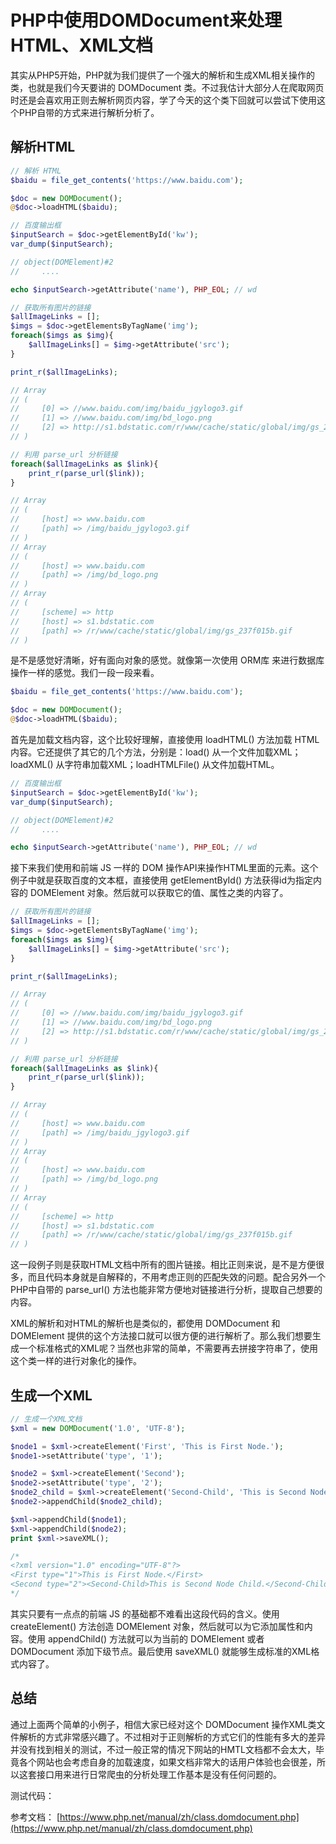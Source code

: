 # PHP中使用DOMDocument来处理HTML、XML文档

其实从PHP5开始，PHP就为我们提供了一个强大的解析和生成XML相关操作的类，也就是我们今天要讲的 DOMDocument 类。不过我估计大部分人在爬取网页时还是会喜欢用正则去解析网页内容，学了今天的这个类下回就可以尝试下使用这个PHP自带的方式来进行解析分析了。

## 解析HTML

```php
// 解析 HTML
$baidu = file_get_contents('https://www.baidu.com');

$doc = new DOMDocument();
@$doc->loadHTML($baidu);

// 百度输出框
$inputSearch = $doc->getElementById('kw');
var_dump($inputSearch);

// object(DOMElement)#2 
//     ....

echo $inputSearch->getAttribute('name'), PHP_EOL; // wd

// 获取所有图片的链接
$allImageLinks = [];
$imgs = $doc->getElementsByTagName('img');
foreach($imgs as $img){
    $allImageLinks[] = $img->getAttribute('src');
}

print_r($allImageLinks);

// Array
// (
//     [0] => //www.baidu.com/img/baidu_jgylogo3.gif
//     [1] => //www.baidu.com/img/bd_logo.png
//     [2] => http://s1.bdstatic.com/r/www/cache/static/global/img/gs_237f015b.gif
// )

// 利用 parse_url 分析链接
foreach($allImageLinks as $link){
    print_r(parse_url($link));
}

// Array
// (
//     [host] => www.baidu.com
//     [path] => /img/baidu_jgylogo3.gif
// )
// Array
// (
//     [host] => www.baidu.com
//     [path] => /img/bd_logo.png
// )
// Array
// (
//     [scheme] => http
//     [host] => s1.bdstatic.com
//     [path] => /r/www/cache/static/global/img/gs_237f015b.gif
// )
```

是不是感觉好清晰，好有面向对象的感觉。就像第一次使用 ORM库 来进行数据库操作一样的感觉。我们一段一段来看。

```php
$baidu = file_get_contents('https://www.baidu.com');

$doc = new DOMDocument();
@$doc->loadHTML($baidu);
```

首先是加载文档内容，这个比较好理解，直接使用 loadHTML() 方法加载 HTML 内容。它还提供了其它的几个方法，分别是：load() 从一个文件加载XML；loadXML() 从字符串加载XML；loadHTMLFile() 从文件加载HTML。

```php
// 百度输出框
$inputSearch = $doc->getElementById('kw');
var_dump($inputSearch);

// object(DOMElement)#2 
//     ....

echo $inputSearch->getAttribute('name'), PHP_EOL; // wd
```

接下来我们使用和前端 JS 一样的 DOM 操作API来操作HTML里面的元素。这个例子中就是获取百度的文本框，直接使用 getElementById() 方法获得id为指定内容的 DOMElement 对象。然后就可以获取它的值、属性之类的内容了。

```php
// 获取所有图片的链接
$allImageLinks = [];
$imgs = $doc->getElementsByTagName('img');
foreach($imgs as $img){
    $allImageLinks[] = $img->getAttribute('src');
}

print_r($allImageLinks);

// Array
// (
//     [0] => //www.baidu.com/img/baidu_jgylogo3.gif
//     [1] => //www.baidu.com/img/bd_logo.png
//     [2] => http://s1.bdstatic.com/r/www/cache/static/global/img/gs_237f015b.gif
// )

// 利用 parse_url 分析链接
foreach($allImageLinks as $link){
    print_r(parse_url($link));
}

// Array
// (
//     [host] => www.baidu.com
//     [path] => /img/baidu_jgylogo3.gif
// )
// Array
// (
//     [host] => www.baidu.com
//     [path] => /img/bd_logo.png
// )
// Array
// (
//     [scheme] => http
//     [host] => s1.bdstatic.com
//     [path] => /r/www/cache/static/global/img/gs_237f015b.gif
// )
```

这一段例子则是获取HTML文档中所有的图片链接。相比正则来说，是不是方便很多，而且代码本身就是自解释的，不用考虑正则的匹配失效的问题。配合另外一个PHP中自带的 parse_url() 方法也能非常方便地对链接进行分析，提取自己想要的内容。

XML的解析和对HTML的解析也是类似的，都使用 DOMDocument 和 DOMElement 提供的这个方法接口就可以很方便的进行解析了。那么我们想要生成一个标准格式的XML呢？当然也非常的简单，不需要再去拼接字符串了，使用这个类一样的进行对象化的操作。

## 生成一个XML

```php
// 生成一个XML文档
$xml = new DOMDocument('1.0', 'UTF-8');

$node1 = $xml->createElement('First', 'This is First Node.');
$node1->setAttribute('type', '1');

$node2 = $xml->createElement('Second');
$node2->setAttribute('type', '2');
$node2_child = $xml->createElement('Second-Child', 'This is Second Node Child.');
$node2->appendChild($node2_child);

$xml->appendChild($node1);
$xml->appendChild($node2);
print $xml->saveXML();

/*
<?xml version="1.0" encoding="UTF-8"?>
<First type="1">This is First Node.</First>
<Second type="2"><Second-Child>This is Second Node Child.</Second-Child></Second>
*/
```

其实只要有一点点的前端 JS 的基础都不难看出这段代码的含义。使用 createElement() 方法创造 DOMElement 对象，然后就可以为它添加属性和内容。使用 appendChild() 方法就可以为当前的 DOMElement 或者 DOMDocument 添加下级节点。最后使用 saveXML() 就能够生成标准的XML格式内容了。

## 总结

通过上面两个简单的小例子，相信大家已经对这个 DOMDocument 操作XML类文件解析的方式非常感兴趣了。不过相对于正则解析的方式它们的性能有多大的差异并没有找到相关的测试，不过一般正常的情况下网站的HMTL文档都不会太大，毕竟各个网站也会考虑自身的加载速度，如果文档非常大的话用户体验也会很差，所以这套接口用来进行日常爬虫的分析处理工作基本是没有任何问题的。

测试代码：


参考文档：
[https://www.php.net/manual/zh/class.domdocument.php](https://www.php.net/manual/zh/class.domdocument.php)
